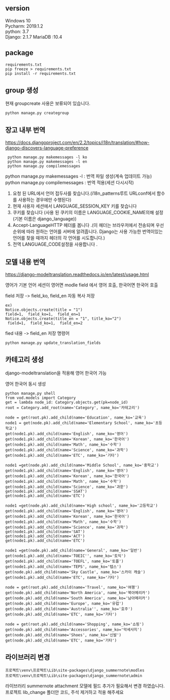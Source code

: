 ## version
Windows 10  
Pycharm: 2019.1.2    
python: 3.7  
Django: 2.1.7
MariaDB :10.4

## package
```
requirements.txt  
pip freeze > requirements.txt  
pip install -r requirements.txt
```


## group 생성 
현재 groupcreate 사용은 보류되어 있습니다.
```
python manage.py creategroup
```


## 장고 내부 번역
https://docs.djangoproject.com/en/2.2/topics/i18n/translation/#how-django-discovers-language-preference  
 
```
 python manage.py makemessages -l ko  
 python manage.py makemessages -l en  
 python manage.py compilemessages
 ```  
 
 
 python manage.py makemessages -l : 번역 파일 생성(계속 업데이트 가능)  
 python manage.py compilemessages : 번역 적용(세션 다시시작)  
 
 
 1. 요청 된 URL에서 언어 접두사를 찾습니다.(i18n_patterns루트 URLconf에서 함수를 사용하는 경우에만 수행된다)  
 2.  현재 사용자 세션에서 LANGUAGE_SESSION_KEY 키를 찾습니다 
 3. 쿠키를 찾습니다 (사용 된 쿠키의 이름은 LANGUAGE_COOKIE_NAME의해 설정 (기본 이름은 django_language))  
 4. Accept-LanguageHTTP 헤더를 봅니다 .(이 헤더는 브라우저에서 전송되며 우선 순위에 따라 원하는 언어를 서버에 알려줍니다.
Django는 사용 가능한 번역이있는 언어를 찾을 때까지 헤더의 각 언어를 시도합니다.)  
5. 전역 LANGUAGE_CODE설정을 사용합니다 .



 ## 모델 내용 번역 
 https://django-modeltranslation.readthedocs.io/en/latest/usage.html
 
 
 영어가 기본 언어
 세션이 영어면 modle field 에서 영어 호출, 한국어면 한국어 호출
 
 
 field 저장 -> field_ko, field_en 자동 복사 저장  
 ```
 ex)  
 Notice.objects.create(title = "1")  
 field=1,  field_ko=1,  field_en=1  
 Notice.objects.create(title_en = "1", title_ko="2")  
  field=1,  field_ko=1,  field_en=2
  ```
 
  
 fied 내용 -> field_en 저장 명령어  
 ```
 python manage.py update_translation_fields
 ```
  
  
 ## 카테고리 생성
django-modeltranslation을 적용해 영어 한국어 가능
 
 
 영어 한국어 동시 생성
 ```
python manage.py shell  
from vod.models import Category  
get = lambda node_id: Category.objects.get(pk=node_id)  
root = Category.add_root(name='Category', name_ko='카테고리')

node = get(root.pk).add_child(name='Education', name_ko='교육')  
node1 = get(node.pk).add_child(name='Elementary School', name_ko='초등학교')  
get(node1.pk).add_child(name='English', name_ko='영어')  
get(node1.pk).add_child(name='Korean', name_ko='한국어')  
get(node1.pk).add_child(name='Math', name_ko='수학')  
get(node1.pk).add_child(name='Science', name_ko='과학')  
get(node1.pk).add_child(name='ETC', name_ko='기타')

node1 =get(node.pk).add_child(name='Middle School', name_ko='중학교')  
get(node1.pk).add_child(name='English', name_ko='영어')  
get(node1.pk).add_child(name='Korean', name_ko='한국어')
get(node1.pk).add_child(name='Math', name_ko='수학')  
get(node1.pk).add_child(name='Science', name_ko='과핟')  
get(node1.pk).add_child(name='SSAT')  
get(node1.pk).add_child(name='ETC')

node1 =get(node.pk).add_child(name='High school', name_ko='고등학교')  
get(node1.pk).add_child(name='English', name_ko='영어')  
get(node1.pk).add_child(name='Korean', name_ko='한국어')  
get(node1.pk).add_child(name='Math', name_ko='수학')  
get(node1.pk).add_child(name='Science', name_ko='과학')  
get(node1.pk).add_child(name='SAT')  
get(node1.pk).add_child(name='ACT')  
get(node1.pk).add_child(name='ETC')

node1 =get(node.pk).add_child(name='General', name_ko='일반')  
get(node1.pk).add_child(name='TOEIC'', name_ko='토익')  
get(node1.pk).add_child(name='TOEFL', name_ko='토플')  
get(node1.pk).add_child(name='TEPS', name_ko='텝스')
get(node.pk).add_child(name='Sky Castle', name_ko='스카이 캐슬')    
get(node1.pk).add_child(name='ETC', name_ko='기타')  

node = get(root.pk).add_child(name='Travel', name_ko='여행')   
get(node.pk).add_child(name='North America', name_ko='북아메리카')  
get(node.pk).add_child(name='South America', name_ko='남아메리카')  
get(node.pk).add_child(name='Europe', name_ko='유럽')  
get(node.pk).add_child(name='Australia'', name_ko='호주')  
get(node.pk).add_child(name='ETC', name_ko='기타')

node = get(root.pk).add_child(name='Shopping', name_ko='쇼핑')   
get(node.pk).add_child(name='Accessories', name_ko='악세사지')  
get(node.pk).add_child(name='Shoes', name_ko='신발')  
get(node.pk).add_child(name='ETC', name_ko='기타')
 ```
 
 
## 라이브러리 변경
```
프로젝트\venv\프로젝트\Lib\site-packages\django_summernote\modles
프로젝트\venv\프로젝트\Lib\site-packages\django_summernote\admin
```
 
 
라이브러리 summernote attachment 모델에 필드 추가가 필요해서 변경 하였습니다. 
프로젝트 lib_change 폴더안 코드, 주석 제거하고 적용 해주세요 
 